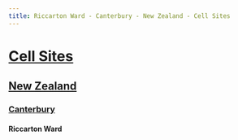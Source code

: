 ```yaml
---
title: Riccarton Ward - Canterbury - New Zealand - Cell Sites
---
```


# [Cell Sites](../../)

## [New Zealand](../)

### [Canterbury](./)

#### Riccarton Ward
